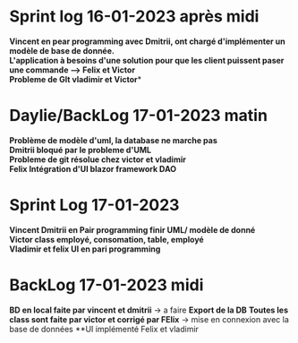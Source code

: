 # Sprint log 16-01-2023 après midi

**Vincent en pear programming avec Dmitrii, ont chargé d'implémenter un modèle de base de donnée.** <br/>
**L'application à besoins d'une solution pour que les client puissent paser une commande --> Felix et Victor** <br/>
**Probleme de GIt vladimir et Victor*** <br/>

# Daylie/BackLog 17-01-2023 matin

**Problème de modèle d'uml, la database ne marche pas** <br/>
**Dmitrii bloqué par le probleme d'UML** <br/>
**Probleme de git résolue chez victor et vladimir** <br/>
**Felix Intégration d'UI blazor framework DAO** <br/>

# Sprint Log 17-01-2023

**Vincent Dmitrii en Pair programming finir UML/ modèle de donné** <br/>
**Victor class employé, consomation, table, employé** <br/>
**Vladimir et felix UI en pari programming** <br/>

# BackLog 17-01-2023 midi

**BD en local faite par vincent et dmitrii** -> a faire **Export de la DB**
**Toutes les class sont faite par victor et corrigé par FElix** -> mise en connexion avec la base de données
**UI implémenté Felix et vladimir

#

